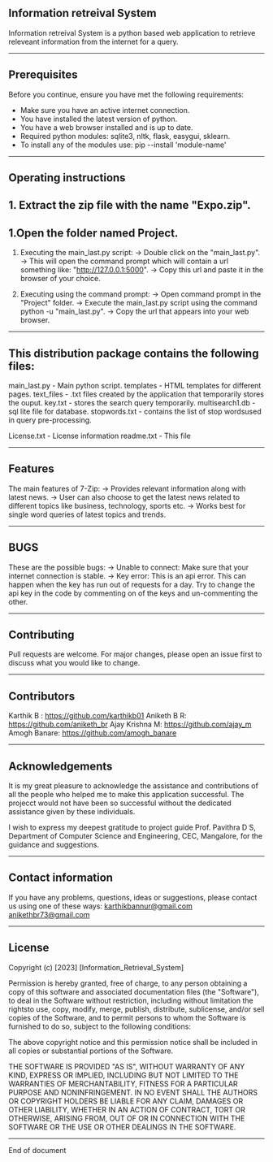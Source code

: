 ﻿Information retreival System 
-------------------------------------------------------------------------------------------------------------------------------

Information retreival System is a python based web application to retrieve releveant information from the internet for a query.

-------------------------------------------------------------------------------------------------------------------------------

## Prerequisites

Before you continue, ensure you have met the following requirements:
* Make sure you have an active internet connection.
* You have installed the latest version of python.
* You have a web browser installed and is up to date.
* Required python modules: sqlite3, nltk, flask, easygui, sklearn. 
* To install any of the modules use: pip --install 'module-name'

--------------------------------------------------------------------------------------------------------------------------------

## Operating instructions

## 1. Extract the zip file with the name "Expo.zip". 

## 1.Open the folder named Project.

1. Executing the main_last.py script:
	-> Double click on the "main_last.py".
	-> This will open the command prompt which will contain a url something like: "http://127.0.0.1:5000".
	-> Copy this url and paste it in the browser of your choice.

2. Executing using the command prompt:
	-> Open command prompt in the "Project" folder.
	-> Execute the main_last.py script using the command python -u "main_last.py".
	-> Copy the url that appears into your web browser.

--------------------------------------------------------------------------------------------------------------------------------

## This distribution package contains the following files:

  main_last.py  - Main python script.
  templates     - HTML templates for different pages.
  text_files    - .txt files created by the application that temporarily stores the ouput.
  key.txt       - stores the search query temporarily.
  multisearch1.db        - sql lite file for database.
  stopwords.txt        - contains the list of stop wordsused in query pre-processing.

  License.txt   - License information
  readme.txt    - This file
  
--------------------------------------------------------------------------------------------------------------------------------

## Features

The main features of 7-Zip: 
 	-> Provides relevant information along with latest news.
	-> User can also choose to get the latest news related to different topics like business, technology, sports etc.
	-> Works best for single word queries of latest topics and trends.

--------------------------------------------------------------------------------------------------------------------------------

## BUGS

These are the possible bugs:
	-> Unable to connect:
		Make sure that your internet connection is stable.
	-> Key error:
		This is an api error. This can happen when the key has run out of requests for a day. Try to change the api key 
		in the code by commenting on of the keys and un-commenting the other.

--------------------------------------------------------------------------------------------------------------------------------

## Contributing

Pull requests are welcome. For major changes, please open an issue first to discuss what you would like to change.


---------------------------------------------------------------------------------------------------------------------------------

## Contributors

Karthik B : https://github.com/karthikb01 
Aniketh B R: https://github.com/aniketh_br
Ajay Krishna M: https://github.com/ajay_m
Amogh Banare: https://github.com/amogh_banare

---------------------------------------------------------------------------------------------------------------------------------

## Acknowledgements

It is my great pleasure to acknowledge the assistance and contributions of all the people who helped me to make this application
successful. The projecct would not have been so successful without the dedicated assistance given by these individuals.

I wish to express my deepest gratitude to project guide Prof. Pavithra D S, Department of Computer Science and Engineering, 
CEC, Mangalore, for the guidance and suggestions.

---------------------------------------------------------------------------------------------------------------------------------

## Contact information

If you have any problems, questions, ideas or suggestions, please contact us using one of these ways:
karthikbannur@gmail.com
anikethbr73@gmail.com

---------------------------------------------------------------------------------------------------------------------------------

## License

Copyright (c) [2023] [Information_Retrieval_System]

Permission is hereby granted, free of charge, to any person obtaining a copy of this software and associated documentation files 
(the "Software"), to deal in the Software without restriction, including without limitation the rightsto use, copy, modify, 
merge, publish, distribute, sublicense, and/or sell copies of the Software, and to permit persons to whom the Software is
furnished to do so, subject to the following conditions:

The above copyright notice and this permission notice shall be included in all copies or substantial portions of the Software.

THE SOFTWARE IS PROVIDED "AS IS", WITHOUT WARRANTY OF ANY KIND, EXPRESS OR IMPLIED, INCLUDING BUT NOT LIMITED TO THE WARRANTIES 
OF MERCHANTABILITY, FITNESS FOR A PARTICULAR PURPOSE AND NONINFRINGEMENT. IN NO EVENT SHALL THE AUTHORS OR COPYRIGHT HOLDERS BE
LIABLE FOR ANY CLAIM, DAMAGES OR OTHER LIABILITY, WHETHER IN AN ACTION OF CONTRACT, TORT OR OTHERWISE, ARISING FROM, OUT OF OR IN
CONNECTION WITH THE SOFTWARE OR THE USE OR OTHER DEALINGS IN THE SOFTWARE.


---------------------------------------------------------------------------------------------------------------------------------
End of document
